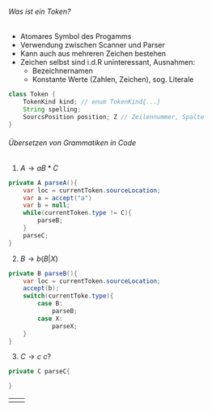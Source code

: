 ###### Was ist ein Token?
- Atomares Symbol des Progamms
- Verwendung zwischen Scanner und Parser
- Kann auch aus mehreren Zeichen bestehen
- Zeichen selbst sind i.d.R uninteressant, Ausnahmen:
	- Bezeichnernamen
	- Konstante Werte (Zahlen, Zeichen), sog. Literale
```java
class Token {
	TokenKind kind; // enum TokenKind{...}
	String spelling;
	SourcsPosition position; Z // Zeilennummer, Spalte
}
```

###### Übersetzen von Grammatiken in Code
1. $A \to aB*C$
```java
private A parseA(){
	var loc = currentToken.sourceLocation;
	var a = accept("a")
	var b = null;
	while(currentToken.type != C){
		parseB;
	}
	parseC;
}
```

2. $B \to b (B|X)$
```java
private B parseB(){
	var loc = currentToken.sourceLocation;
	accept(b);
	switch(currentToke.type){
		case B:
			parseB;
		case X:
			parseX;
	}
}
```

3. $C \to c\ c?$
```java
private C parseC{

}
```


|     |     |
| --- | --- |
|     |     |
